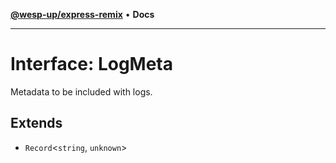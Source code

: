 [**@wesp-up/express-remix**](../README.md) • **Docs**

***

# Interface: LogMeta

Metadata to be included with logs.

## Extends

- `Record`\<`string`, `unknown`\>
